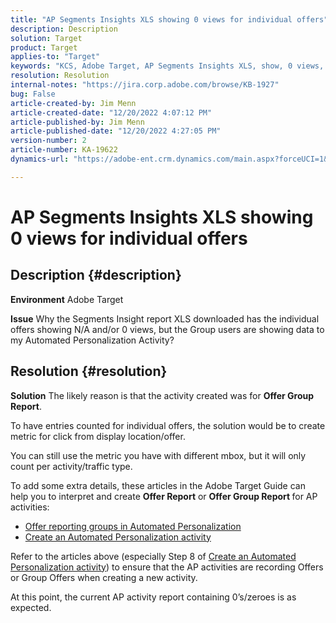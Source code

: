 ```yaml
---
title: "AP Segments Insights XLS showing 0 views for individual offers"
description: Description
solution: Target
product: Target
applies-to: "Target"
keywords: "KCS, Adobe Target, AP Segments Insights XLS, show, 0 views, individual offers"
resolution: Resolution
internal-notes: "https://jira.corp.adobe.com/browse/KB-1927"
bug: False
article-created-by: Jim Menn
article-created-date: "12/20/2022 4:07:12 PM"
article-published-by: Jim Menn
article-published-date: "12/20/2022 4:27:05 PM"
version-number: 2
article-number: KA-19622
dynamics-url: "https://adobe-ent.crm.dynamics.com/main.aspx?forceUCI=1&pagetype=entityrecord&etn=knowledgearticle&id=424d2d5c-8080-ed11-81ac-6045bd006704"

---
```

# AP Segments Insights XLS showing 0 views for individual offers

## Description {#description}


<b>Environment</b>
 Adobe Target

<b>Issue</b>
 Why the Segments Insight report XLS downloaded has the individual offers showing N/A and/or 0 views, but the Group users are showing data to my Automated Personalization Activity?


## Resolution {#resolution}


<b>Solution</b>
The likely reason is that the activity created was for <b>Offer Group Report</b>.

To have entries counted for individual offers, the solution would be to create metric for click from display location/offer.

You can still use the metric you have with different mbox, but it will only count per activity/traffic type.

To add some extra details, these articles in the Adobe Target Guide can help you to interpret and create <b>Offer Report</b> or <b>Offer Group Report </b>for AP activities:

- [Offer reporting groups in Automated Personalization](https://experienceleague.adobe.com/docs/target/using/reports/offer-reporting-groups-in-automated-personalization.html)
- [Create an Automated Personalization activity](https://experienceleague.adobe.com/docs/target/using/activities/automated-personalization/create-ap-activity.html)




Refer to the articles above (especially Step 8 of [Create an Automated Personalization activity](https://experienceleague.adobe.com/docs/target/using/activities/automated-personalization/create-ap-activity.html)) to ensure that the AP activities are recording Offers or Group Offers when creating a new activity.

At this point, the current AP activity report containing 0’s/zeroes is as expected.
